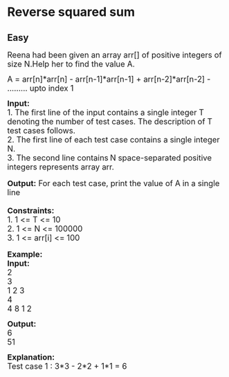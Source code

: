 # Reverse squared sum
## Easy
<div class="problems_problem_content__Xm_eO"><p><span style="font-size:18px">Reena had been given an array arr[] of positive integers of size N.Help her to find the value A.</span></p>

<p><span style="font-size:18px">A = arr[n]*arr[n] - arr[n-1]*arr[n-1] + arr[n-2]*arr[n-2] - ......... upto index 1</span></p>

<p><span style="font-size:18px"><strong>Input: </strong><br>
1. The first line of the input contains a single integer<em> </em> T denoting the number of test cases. The description of&nbsp;T test cases follows.<br>
2. The first line of each test case contains a single integer N.<br>
3. The second line contains</span> <span style="font-size:18px">N space-separated positive integers represents array arr.</span><br>
<br>
<span style="font-size:18px"><strong>Output:</strong> For each test case, print the value of A in a single line<br>
<br>
<strong>Constraints:</strong><br>
1. 1 &lt;= T &lt;= 10</span><br>
<span style="font-size:18px">2. 1 &lt;= N &lt;= 100000<br>
3. 1 &lt;= arr[i] &lt;= 100</span><br>
<br>
<span style="font-size:18px"><strong>Example:<br>
Input:</strong></span><br>
<span style="font-size:18px">2<br>
3<br>
1 2 3</span><br>
<span style="font-size:18px">4<br>
4 8 1 2</span></p>

<p><strong><span style="font-size:18px">Output:</span></strong><br>
<span style="font-size:18px">6<br>
51</span></p>

<p><span style="font-size:18px"><strong>Explanation:</strong><br>
Test case 1 : 3*3 - 2*2 + 1*1 = 6</span></p>
</div>